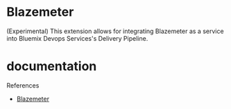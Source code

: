 # Blazemeter
(Experimental) This extension allows for integrating Blazemeter as a service into Bluemix Devops Services's Delivery Pipeline.

# documentation 

References 
* [Blazemeter](https://blazemeter.com)